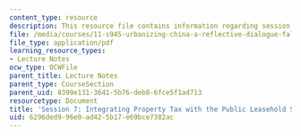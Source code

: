 ```yaml
---
content_type: resource
description: This resource file contains information regarding session 7.
file: /media/courses/11-s945-urbanizing-china-a-reflective-dialogue-fall-2013/6296ded996e0ad425b17e69bce7382ac_MIT11_S945F13_Session7.pdf
file_type: application/pdf
learning_resource_types:
- Lecture Notes
ocw_type: OCWFile
parent_title: Lecture Notes
parent_type: CourseSection
parent_uid: 8399e131-3641-5b76-deb8-6fce5f1ad713
resourcetype: Document
title: 'Session 7: Integrating Property Tax with the Public Leasehold System'
uid: 6296ded9-96e0-ad42-5b17-e69bce7382ac
---
```


